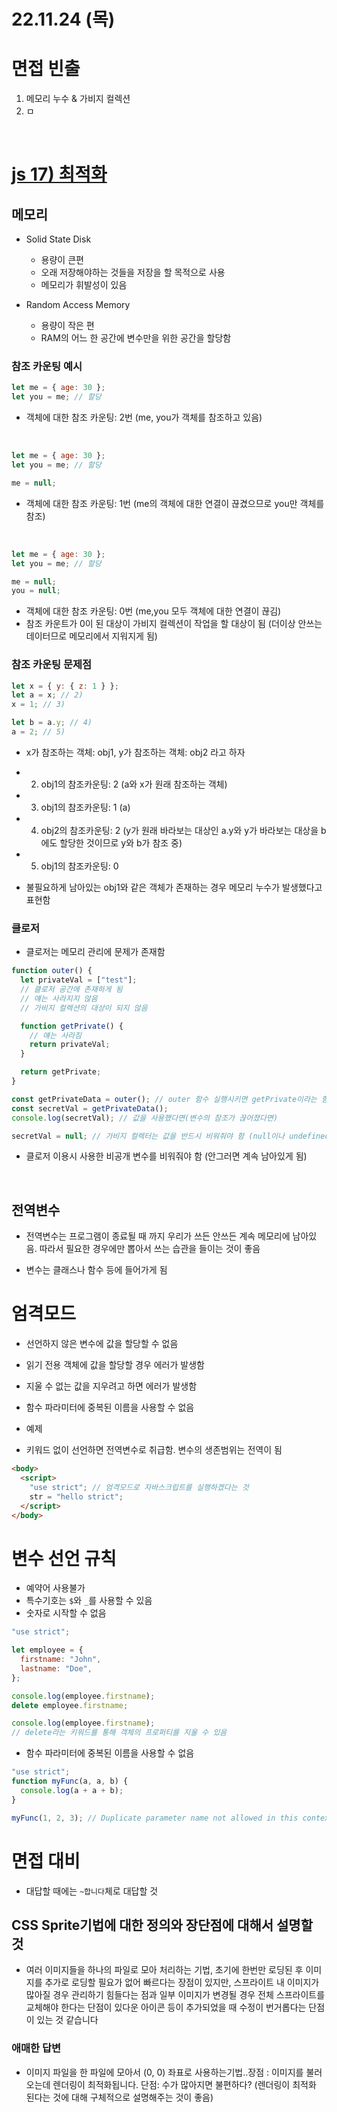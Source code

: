 # 22.11.24 (목)

# 면접 빈출

1. 메모리 누수 & 가비지 컬렉션
2. ㅁ

<br>

# [js 17) 최적화](https://paullabworkspace.notion.site/17-Optimization-fb912de1cfa44c359c95503346f21da9#3cdd6aa869ba458ea470502faf79242f)

## 메모리

- Solid State Disk

  - 용량이 큰편
  - 오래 저장해야하는 것들을 저장을 할 목적으로 사용
  - 메모리가 휘발성이 있음

- Random Access Memory
  - 용량이 작은 편
  - RAM의 어느 한 공간에 변수만을 위한 공간을 할당함

### 참조 카운팅 예시

```js
let me = { age: 30 };
let you = me; // 할당
```

- 객체에 대한 참조 카운팅: 2번 (me, you가 객체를 참조하고 있음)

<br>

```js
let me = { age: 30 };
let you = me; // 할당

me = null;
```

- 객체에 대한 참조 카운팅: 1번 (me의 객체에 대한 연결이 끊겼으므로 you만 객체를 참조)

<br>

```js
let me = { age: 30 };
let you = me; // 할당

me = null;
you = null;
```

- 객체에 대한 참조 카운팅: 0번 (me,you 모두 객체에 대한 연결이 끊김)
- 참조 카운트가 0이 된 대상이 가비지 컬렉션이 작업을 할 대상이 됨 (더이상 안쓰는 데이터므로 메모리에서 지워지게 됨)

### 참조 카운팅 문제점

```js
let x = { y: { z: 1 } };
let a = x; // 2)
x = 1; // 3)

let b = a.y; // 4)
a = 2; // 5)
```

- x가 참조하는 객체: obj1, y가 참조하는 객체: obj2 라고 하자

- 2. obj1의 참조카운팅: 2 (a와 x가 원래 참조하는 객체)

- 3. obj1의 참조카운팅: 1 (a)

- 4. obj2의 참조카운팅: 2 (y가 원래 바라보는 대상인 a.y와 y가 바라보는 대상을 b에도 할당한 것이므로 y와 b가 참조 중)

- 5. obj1의 참조카운팅: 0

- 불필요하게 남아있는 obj1와 같은 객체가 존재하는 경우 메모리 누수가 발생했다고 표현함

### 클로저

- 클로저는 메모리 관리에 문제가 존재함

```js
function outer() {
  let privateVal = ["test"];
  // 클로저 공간에 존재하게 됨
  // 얘는 사라지지 않음
  // 가비지 컬렉션의 대상이 되지 않음

  function getPrivate() {
    // 얘는 사라짐
    return privateVal;
  }

  return getPrivate;
}

const getPrivateData = outer(); // outer 함수 실행시키면 getPrivate이라는 함수가 g~
const secretVal = getPrivateData();
console.log(secretVal); // 값을 사용했다면(변수의 참조가 끊어졌다면)

secretVal = null; // 가비지 컬렉터는 값을 반드시 비워줘야 함 (null이나 undefined 사용)
```

- 클로저 이용시 사용한 비공개 변수를 비워줘야 함 (안그러면 계속 남아있게 됨)

<br>

## 전역변수

- 전역변수는 프로그램이 종료될 때 까지 우리가 쓰든 안쓰든 계속 메모리에 남아있음. 따라서 필요한 경우에만 뽑아서 쓰는 습관을 들이는 것이 좋음

- 변수는 클래스나 함수 등에 들어가게 됨

# 엄격모드

- 선언하지 않은 변수에 값을 할당할 수 없음
- 읽기 전용 객체에 값을 할당할 경우 에러가 발생함
- 지울 수 없는 값을 지우려고 하면 에러가 발생함
- 함수 파라미터에 중복된 이름을 사용할 수 없음

- 예제
- 키워드 없이 선언하면 전역변수로 취급함. 변수의 생존범위는 전역이 됨

```html
<body>
  <script>
    "use strict"; // 엄격모드로 자바스크립트를 실행하겠다는 것
    str = "hello strict";
  </script>
</body>
```

# 변수 선언 규칙

- 예약어 사용불가
- 특수기호는 `$`와 `_`를 사용할 수 있음
- 숫자로 시작할 수 없음

```js
"use strict";

let employee = {
  firstname: "John",
  lastname: "Doe",
};

console.log(employee.firstname);
delete employee.firstname;

console.log(employee.firstname);
// delete라는 키워드를 통해 객체의 프로퍼티를 지울 수 있음
```

- 함수 파라미터에 중복된 이름을 사용할 수 없음

```js
"use strict";
function myFunc(a, a, b) {
  console.log(a + a + b);
}

myFunc(1, 2, 3); // Duplicate parameter name not allowed in this context
```

# 면접 대비

- 대답할 때에는 `~합니다`체로 대답할 것

## CSS Sprite기법에 대한 정의와 장단점에 대해서 설명할 것

- 여러 이미지들을 하나의 파일로 모아 처리하는 기법, 초기에 한번만 로딩된 후 이미지를 추가로 로딩할 필요가 없어 빠르다는 장점이 있지만, 스프라이트 내 이미지가 많아질 경우 관리하기 힘들다는 점과 일부 이미지가 변경될 경우 전체 스프라이트를 교체해야 한다는 단점이 있다운 아이콘 등이 추가되었을 때 수정이 번거롭다는 단점이 있는 것 같습니다

### 애매한 답변

- 이미지 파일을 한 파일에 모아서 (0, 0) 좌표로 사용하는기법..장점 : 이미지를 불러오는데 렌더링이 최적화됩니다. 단점: 수가 많아지면 불편하다?
  (렌더링이 최적화 된다는 것에 대해 구체적으로 설명해주는 것이 좋음)
